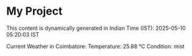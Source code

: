 # My Project

This content is dynamically generated in Indian Time (IST): 2025-05-10 05:20:03 IST


Current Weather in Coimbatore:
Temperature: 25.88 °C
Condition: mist
